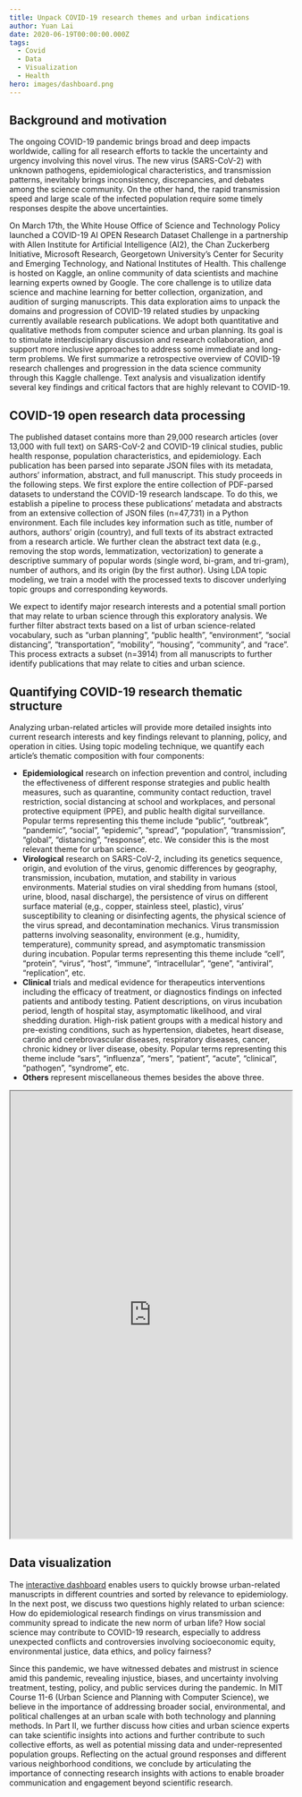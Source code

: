 ```yaml
---
title: Unpack COVID-19 research themes and urban indications
author: Yuan Lai
date: 2020-06-19T00:00:00.000Z
tags:
  - Covid
  - Data
  - Visualization
  - Health
hero: images/dashboard.png
---
```

## Background and motivation

The ongoing COVID-19 pandemic brings broad and deep impacts worldwide, calling for all research efforts to tackle the uncertainty and urgency involving this novel virus. The new virus (SARS-CoV-2) with unknown pathogens, epidemiological characteristics, and transmission patterns, inevitably brings inconsistency, discrepancies, and debates among the science community. On the other hand, the rapid transmission speed and large scale of the infected population require some timely responses despite the above uncertainties.

On March 17th, the White House Office of Science and Technology Policy launched a COVID-19 AI OPEN Research Dataset Challenge in a partnership with Allen Institute for Artificial Intelligence (AI2), the Chan Zuckerberg Initiative, Microsoft Research, Georgetown University’s Center for Security and Emerging Technology, and National Institutes of Health. This challenge is hosted on Kaggle, an online community of data scientists and machine learning experts owned by Google. The core challenge is to utilize data science and machine learning for better collection, organization, and audition of surging manuscripts. This data exploration aims to unpack the domains and progression of COVID-19 related studies by unpacking currently available research publications. We adopt both quantitative and qualitative methods from computer science and urban planning. Its goal is to stimulate interdisciplinary discussion and research collaboration, and support more inclusive approaches to address some immediate and long-term problems. We first summarize a retrospective overview of COVID-19 research challenges and progression in the data science community through this Kaggle challenge. Text analysis and visualization identify several key findings and critical factors that are highly relevant to COVID-19. 

## COVID-19 open research data processing

The published dataset contains more than 29,000 research articles (over 13,000 with full text) on SARS-CoV-2 and COVID-19 clinical studies, public health response, population characteristics, and epidemiology. Each publication has been parsed into separate JSON files with its metadata, authors’ information, abstract, and full manuscript. This study proceeds in the following steps. We first explore the entire collection of PDF-parsed datasets to understand the COVID-19 research landscape. To do this, we establish a pipeline to process these publications’ metadata and abstracts from an extensive collection of JSON files (n=47,731) in a Python environment. Each file includes key information such as title, number of authors, authors’ origin (country), and full texts of its abstract extracted from a research article. We further clean the abstract text data (e.g., removing the stop words, lemmatization, vectorization) to generate a descriptive summary of popular words (single word, bi-gram, and tri-gram), number of authors, and its origin (by the first author). Using LDA topic modeling, we train a model with the processed texts to discover underlying topic groups and corresponding keywords. 

We expect to identify major research interests and a potential small portion that may relate to urban science through this exploratory analysis. We further filter abstract texts based on a list of urban science-related vocabulary, such as  “urban planning”, “public health”, “environment”,  “social distancing”, “transportation”, “mobility”, “housing”, “community”, and  “race”. This process extracts a subset (n=3914) from all manuscripts to further identify publications that may relate to cities and urban science. 

## Quantifying COVID-19 research thematic structure
Analyzing urban-related articles will provide more detailed insights into current research interests and key findings relevant to planning, policy, and operation in cities. Using topic modeling technique, we quantify each article’s thematic composition with four components:

* **Epidemiological** research on infection prevention and control, including the effectiveness of different response strategies and public health measures, such as quarantine, community contact reduction, travel restriction, social distancing at school and workplaces, and personal protective equipment (PPE), and public health digital surveillance. Popular terms representing this theme include “public”, “outbreak”, “pandemic”, “social”, “epidemic”, “spread”, “population”, “transmission”, “global”, “distancing”, “response”, etc. We consider this is the most relevant theme for urban science. 
* **Virological** research on SARS-CoV-2, including its genetics sequence, origin, and evolution of the virus, genomic differences by geography, transmission, incubation, mutation, and stability in various environments. Material studies on viral shedding from humans (stool, urine, blood, nasal discharge), the persistence of virus on different surface material (e,g., copper, stainless steel, plastic), virus’ susceptibility to cleaning or disinfecting agents, the physical science of the virus spread, and decontamination mechanics. Virus transmission patterns involving seasonality, environment (e.g., humidity, temperature), community spread, and asymptomatic transmission during incubation. Popular terms representing this theme include “cell”, “protein”, “virus”, “host”, “immune”, “intracellular”, “gene”, “antiviral”, “replication”, etc.
* **Clinical** trials and medical evidence for therapeutics interventions including the efficacy of treatment, or diagnostics findings on infected patients and antibody testing. Patient descriptions, on virus incubation period, length of hospital stay, asymptomatic likelihood, and viral shedding duration. High-risk patient groups with a medical history and pre-existing conditions, such as hypertension, diabetes, heart disease, cardio and cerebrovascular diseases, respiratory diseases, cancer, chronic kidney or liver disease, obesity. Popular terms representing this theme include “sars”, “influenza”, “mers”, “patient”, “acute”, “clinical”, “pathogen”, “syndrome”, etc.
* **Others** represent miscellaneous themes besides the above three. 

<iframe src="https://public.tableau.com/views/COVID-19OpenResearchViz/Dashboard1?:showVizHome=no&:embed=true"
 width="100%" height="800" allowfullscreen></iframe>

## Data visualization
The [interactive dashboard](https://public.tableau.com/views/COVID-19OpenResearchViz/Dashboard1?:language=en&:display_count=y&:toolbar=n&:origin=viz_share_link) enables users to quickly browse urban-related manuscripts in different countries and sorted by relevance to epidemiology. In the next post,  we discuss two questions highly related to urban science: How do epidemiological research findings on virus transmission and community spread to indicate the new norm of urban life?  How social science may contribute to COVID-19 research, especially to address unexpected conflicts and controversies involving socioeconomic equity, environmental justice, data ethics, and policy fairness? 

Since this pandemic, we have witnessed debates and mistrust in science amid this pandemic, revealing injustice, biases, and uncertainty involving treatment, testing, policy, and public services during the pandemic. In MIT Course 11-6 (Urban Science and Planning with Computer Science), we believe in the importance of addressing broader social, environmental, and political challenges at an urban scale with both technology and planning methods. In Part II, we further discuss how cities and urban science experts can take scientific insights into actions and further contribute to such collective efforts, as well as potential missing data and under-represented population groups. Reflecting on the actual ground responses and different various neighborhood conditions, we conclude by articulating the importance of connecting research insights with actions to enable broader communication and engagement beyond scientific research.